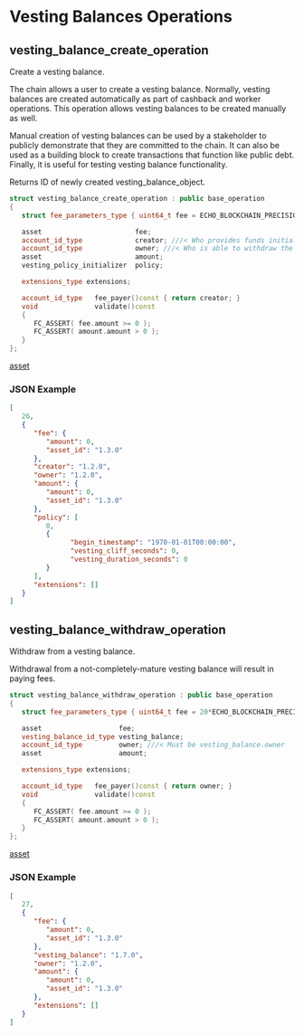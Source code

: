 # Vesting Balances Operations

## vesting_balance_create_operation

Create a vesting balance.

The chain allows a user to create a vesting balance. Normally, vesting balances are created automatically as part of cashback and worker operations. This operation allows vesting balances to be created manually as well.

Manual creation of vesting balances can be used by a stakeholder to publicly demonstrate that they are committed to the chain. It can also be used as a building block to create transactions that function like public debt.  Finally, it is useful for testing vesting balance functionality.

Returns ID of newly created vesting_balance_object.

```cpp
struct vesting_balance_create_operation : public base_operation
{
   struct fee_parameters_type { uint64_t fee = ECHO_BLOCKCHAIN_PRECISION; };

   asset                       fee;
   account_id_type             creator; ///< Who provides funds initially
   account_id_type             owner; ///< Who is able to withdraw the balance
   asset                       amount;
   vesting_policy_initializer  policy;

   extensions_type extensions;

   account_id_type   fee_payer()const { return creator; }
   void              validate()const
   {
      FC_ASSERT( fee.amount >= 0 );
      FC_ASSERT( amount.amount > 0 );
   }
};
```

[asset](/api-reference/echo-operations/types/common.md#asset)

### JSON Example

```json
[
   26,
   {
      "fee": {
         "amount": 0,
         "asset_id": "1.3.0"
      },
      "creator": "1.2.0",
      "owner": "1.2.0",
      "amount": {
         "amount": 0,
         "asset_id": "1.3.0"
      },
      "policy": [
         0,
         {
               "begin_timestamp": "1970-01-01T00:00:00",
               "vesting_cliff_seconds": 0,
               "vesting_duration_seconds": 0
         }
      ],
      "extensions": []
   }
]
```

## vesting_balance_withdraw_operation

Withdraw from a vesting balance.

Withdrawal from a not-completely-mature vesting balance will result in paying fees.

```cpp
struct vesting_balance_withdraw_operation : public base_operation
{
   struct fee_parameters_type { uint64_t fee = 20*ECHO_BLOCKCHAIN_PRECISION; };

   asset                   fee;
   vesting_balance_id_type vesting_balance;
   account_id_type         owner; ///< Must be vesting_balance.owner
   asset                   amount;

   extensions_type extensions;

   account_id_type   fee_payer()const { return owner; }
   void              validate()const
   {
      FC_ASSERT( fee.amount >= 0 );
      FC_ASSERT( amount.amount > 0 );
   }
};
```

[asset](/api-reference/echo-operations/types/common.md#asset)

### JSON Example

```json
[
   27,
   {
      "fee": {
         "amount": 0,
         "asset_id": "1.3.0"
      },
      "vesting_balance": "1.7.0",
      "owner": "1.2.0",
      "amount": {
         "amount": 0,
         "asset_id": "1.3.0"
      },
      "extensions": []
   }
]
```